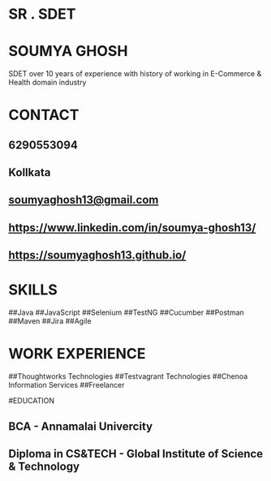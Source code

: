 # SR . SDET
# SOUMYA GHOSH

SDET over 10 years of experience with history of working in  E-Commerce & Health domain industry

# CONTACT
## 6290553094
## Kollkata
## soumyaghosh13@gmail.com
## https://www.linkedin.com/in/soumya-ghosh13/
## https://soumyaghosh13.github.io/

# SKILLS
##Java
##JavaScript
##Selenium
##TestNG
##Cucumber
##Postman
##Maven
##Jira
##Agile

# WORK EXPERIENCE

##Thoughtworks Technologies
##Testvagrant Technologies
##Chenoa Information Services
##Freelancer

#EDUCATION
## BCA - Annamalai Univercity
## Diploma in CS&TECH - Global Institute of Science & Technology

